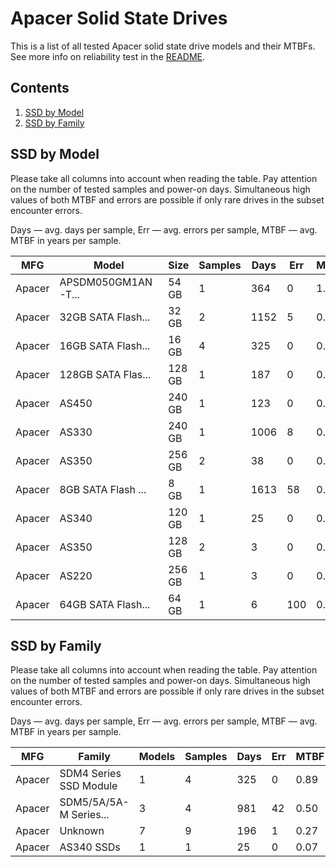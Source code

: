 Apacer Solid State Drives
=========================

This is a list of all tested Apacer solid state drive models and their MTBFs. See
more info on reliability test in the [README](https://github.com/bsdhw/SMART).

Contents
--------

1. [ SSD by Model  ](#ssd-by-model)
2. [ SSD by Family ](#ssd-by-family)

SSD by Model
------------

Please take all columns into account when reading the table. Pay attention on the
number of tested samples and power-on days. Simultaneous high values of both MTBF
and errors are possible if only rare drives in the subset encounter errors.

Days — avg. days per sample,
Err  — avg. errors per sample,
MTBF — avg. MTBF in years per sample.

| MFG       | Model              | Size   | Samples | Days  | Err   | MTBF   |
|-----------|--------------------|--------|---------|-------|-------|--------|
| Apacer    | APSDM050GM1AN-T... | 54 GB  | 1       | 364   | 0     | 1.00   |
| Apacer    | 32GB SATA Flash... | 32 GB  | 2       | 1152  | 5     | 0.95   |
| Apacer    | 16GB SATA Flash... | 16 GB  | 4       | 325   | 0     | 0.89   |
| Apacer    | 128GB SATA Flas... | 128 GB | 1       | 187   | 0     | 0.51   |
| Apacer    | AS450              | 240 GB | 1       | 123   | 0     | 0.34   |
| Apacer    | AS330              | 240 GB | 1       | 1006  | 8     | 0.31   |
| Apacer    | AS350              | 256 GB | 2       | 38    | 0     | 0.11   |
| Apacer    | 8GB SATA Flash ... | 8 GB   | 1       | 1613  | 58    | 0.07   |
| Apacer    | AS340              | 120 GB | 1       | 25    | 0     | 0.07   |
| Apacer    | AS350              | 128 GB | 2       | 3     | 0     | 0.01   |
| Apacer    | AS220              | 256 GB | 1       | 3     | 0     | 0.01   |
| Apacer    | 64GB SATA Flash... | 64 GB  | 1       | 6     | 100   | 0.00   |

SSD by Family
-------------

Please take all columns into account when reading the table. Pay attention on the
number of tested samples and power-on days. Simultaneous high values of both MTBF
and errors are possible if only rare drives in the subset encounter errors.

Days — avg. days per sample,
Err  — avg. errors per sample,
MTBF — avg. MTBF in years per sample.

| MFG       | Family                 | Models | Samples | Days  | Err   | MTBF   |
|-----------|------------------------|--------|---------|-------|-------|--------|
| Apacer    | SDM4 Series SSD Module | 1      | 4       | 325   | 0     | 0.89   |
| Apacer    | SDM5/5A/5A-M Series... | 3      | 4       | 981   | 42    | 0.50   |
| Apacer    | Unknown                | 7      | 9       | 196   | 1     | 0.27   |
| Apacer    | AS340 SSDs             | 1      | 1       | 25    | 0     | 0.07   |
